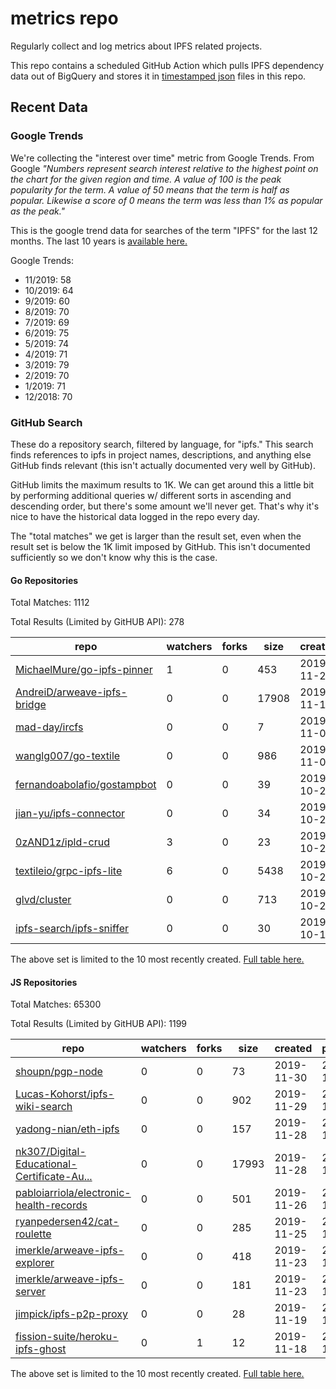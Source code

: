 # metrics repo

Regularly collect and log metrics about IPFS related projects.

This repo contains a scheduled GitHub Action which pulls IPFS dependency data out of BigQuery and stores it 
in [timestamped json](./logs) files in this repo.

## Recent Data

### Google Trends

We're collecting the "interest over time" metric from Google Trends. From Google *"Numbers 
represent search interest relative to the highest point on the chart for the given region and 
time. A value of 100 is the peak popularity for the term. A value of 50 means that the term is 
half as popular. Likewise a score of 0 means the term was less than 1% as popular as the peak."*

This is the google trend data for searches of the term "IPFS" for the
last 12 months. The last 10 years is [available here.](./results/google-trends.md)



Google Trends:
*  11/2019: 58
*  10/2019: 64
*  9/2019: 60
*  8/2019: 70
*  7/2019: 69
*  6/2019: 75
*  5/2019: 74
*  4/2019: 71
*  3/2019: 79
*  2/2019: 70
*  1/2019: 71
*  12/2018: 70

### GitHub Search

These do a repository search, filtered by language, for "ipfs." This search
finds references to ipfs in project names, descriptions, and anything else
GitHub finds relevant (this isn't actually documented very well by GitHub).

GitHub limits the maximum results to 1K. We can get around this a little bit
by performing additional queries w/ different sorts in ascending and descending
order, but there's some amount we'll never get. That's why it's nice to have
the historical data logged in the repo every day.

The "total matches" we get is larger than the result set, even when the result
set is below the 1K limit imposed by GitHub. This isn't documented sufficiently
so we don't know why this is the case.

#### Go Repositories

Total Matches: 1112

Total Results (Limited by GitHUB API): 278

| repo | watchers | forks | size | created | pushed |
| ---- | -------- | ----- | ---- | ------- | ------ |
| [MichaelMure/go-ipfs-pinner](https://github.com/MichaelMure/go-ipfs-pinner)| 1 | 0 | 453| 2019-11-20 | 2019-11-20 |
| [AndreiD/arweave-ipfs-bridge](https://github.com/AndreiD/arweave-ipfs-bridge)| 0 | 0 | 17908| 2019-11-15 | 2019-11-28 |
| [mad-day/ircfs](https://github.com/mad-day/ircfs)| 0 | 0 | 7| 2019-11-07 | 2019-11-11 |
| [wanglg007/go-textile](https://github.com/wanglg007/go-textile)| 0 | 0 | 986| 2019-11-06 | 2019-11-06 |
| [fernandoabolafio/gostampbot](https://github.com/fernandoabolafio/gostampbot)| 0 | 0 | 39| 2019-10-26 | 2019-11-06 |
| [jian-yu/ipfs-connector](https://github.com/jian-yu/ipfs-connector)| 0 | 0 | 34| 2019-10-25 | 2019-10-31 |
| [0zAND1z/ipld-crud](https://github.com/0zAND1z/ipld-crud)| 3 | 0 | 23| 2019-10-24 | 2019-11-21 |
| [textileio/grpc-ipfs-lite](https://github.com/textileio/grpc-ipfs-lite)| 6 | 0 | 5438| 2019-10-22 | 2019-11-16 |
| [glvd/cluster](https://github.com/glvd/cluster)| 0 | 0 | 713| 2019-10-21 | 2019-11-01 |
| [ipfs-search/ipfs-sniffer](https://github.com/ipfs-search/ipfs-sniffer)| 0 | 0 | 30| 2019-10-13 | 2019-10-14 |


The above set is limited to the 10 most recently created. 
[Full table here.](./results/repo_search_go.md)

#### JS Repositories

Total Matches: 65300

Total Results (Limited by GitHUB API): 1199

| repo | watchers | forks | size | created | pushed |
| ---- | -------- | ----- | ---- | ------- | ------ |
| [shoupn/pgp-node](https://github.com/shoupn/pgp-node)| 0 | 0 | 73| 2019-11-30 | 2019-11-30 |
| [Lucas-Kohorst/ipfs-wiki-search](https://github.com/Lucas-Kohorst/ipfs-wiki-search)| 0 | 0 | 902| 2019-11-29 | 2019-11-29 |
| [yadong-nian/eth-ipfs](https://github.com/yadong-nian/eth-ipfs)| 0 | 0 | 157| 2019-11-28 | 2019-11-28 |
| [nk307/Digital-Educational-Certificate-Au...](https://github.com/nk307/Digital-Educational-Certificate-Authentication-using-Blockchain-and-IPFS)| 0 | 0 | 17993| 2019-11-28 | 2019-11-28 |
| [pabloiarriola/electronic-health-records](https://github.com/pabloiarriola/electronic-health-records)| 0 | 0 | 501| 2019-11-26 | 2019-11-26 |
| [ryanpedersen42/cat-roulette](https://github.com/ryanpedersen42/cat-roulette)| 0 | 0 | 285| 2019-11-25 | 2019-11-30 |
| [imerkle/arweave-ipfs-explorer](https://github.com/imerkle/arweave-ipfs-explorer)| 0 | 0 | 418| 2019-11-23 | 2019-11-28 |
| [imerkle/arweave-ipfs-server](https://github.com/imerkle/arweave-ipfs-server)| 0 | 0 | 181| 2019-11-23 | 2019-11-30 |
| [jimpick/ipfs-p2p-proxy](https://github.com/jimpick/ipfs-p2p-proxy)| 0 | 0 | 28| 2019-11-19 | 2019-11-19 |
| [fission-suite/heroku-ipfs-ghost](https://github.com/fission-suite/heroku-ipfs-ghost)| 0 | 1 | 12| 2019-11-18 | 2019-11-18 |


The above set is limited to the 10 most recently created. 
[Full table here.](./results/repo_search_js.md)
